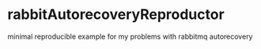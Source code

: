 # rabbitAutorecoveryReproductor
minimal reproducible example for my problems with rabbitmq autorecovery
